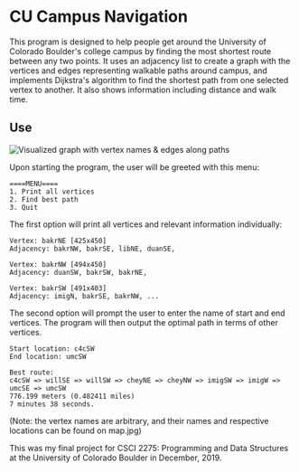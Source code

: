 # CU Campus Navigation

This program is designed to help people get around the University of Colorado Boulder's college campus by finding the most shortest route between any two points. It uses an adjacency list to create a graph with the vertices and edges representing walkable paths around campus, and implements Dijkstra's algorithm to find the shortest path from one selected vertex to another. It also shows information including distance and walk time.

## Use
![Visualized graph with vertex names & edges along paths](https://github.com/Filupnot/cu-campus-nav/edit/master/map.jpg)

Upon starting the program, the user will be greeted with this menu:
~~~
====MENU====
1. Print all vertices
2. Find best path
3. Quit
~~~

The first option will print all vertices and relevant information individually:
~~~
Vertex: bakrNE [425x450]
Adjacency: bakrNW, bakrSE, libNE, duanSE,

Vertex: bakrNW [494x450]
Adjacency: duanSW, bakrSW, bakrNE,

Vertex: bakrSW [491x403]
Adjacency: imigN, bakrSE, bakrNW, ...
~~~

The second option will prompt the user to enter the name of start and end vertices. The program will then output the optimal path in terms of other vertices.
~~~
Start location: c4cSW
End location: umcSW

Best route:
c4cSW => willSE => willSW => cheyNE => cheyNW => imigSW => imigW => umcSE => umcSW
776.199 meters (0.482411 miles)
7 minutes 38 seconds.
~~~

(Note: the vertex names are arbitrary, and their names and respective locations can be found on map.jpg)

This was my final project for CSCI 2275: Programming and Data Structures at the University of Colorado Boulder in December, 2019. 
